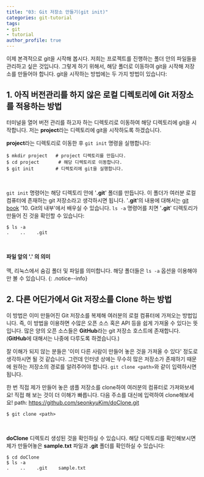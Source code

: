 ```yaml
---
title: "03: Git 저장소 만들기(git init)"
categories: git-tutorial
tags:
- git
- tutorial
author_profile: true
---
```



이제 본격적으로 git을 시작해 봅시다. 저희는 프로젝트를 진행하는 폴더 안의 파일들을 관리하고 싶은 것입니다. 그렇게 하기 위해서, 해당 폴더로 이동하여 git을 시작해 저장소를 만들어야 합니다. git을 시작하는 방법에는  두 가지 방법이 있습니다: 

## 1. 아직 버전관리를 하지 않은 로컬 디렉토리에 Git 저장소를 적용하는 방법


터미널을 열어 버전 관리를 하고자 하는 디렉토리로 이동하여 해당 디렉토리에 git을 시작합니다. 저는 **project**라는 디렉토리에 git을 시작하도록 하겠습니다.

**project**라는 디렉토리로 이동한 후 `git init` 명령을 실행합니다:

```
$ mkdir project   # project 디렉토리를 만듭니다.
$ cd project       # 해당 디렉토리로 이동합니다.
$ git init        # 디렉토리에 git을 실행합니다.
```
<br>

`git init` 명령어는 해당 디렉토리 안에 '**.git**' 폴더를 만듭니다. 이 폴더가 여러분 로컬 컴퓨터에 존재하는 git 저장소라고 생각하시면 됩니다. '**.git**'의 내용에 대해서는  [git book](https://git-scm.com/book/ko/v2) '10. Git의 내부'에서 배우실 수 있습니다. `ls -a` 명령어를 치면 '**.git**' 디렉토리가 만들어 진 것을 확인할 수 있습니다:

``` 
$ ls -a
.    ..    .git
```
<br>

**파일 앞의 '.' 의 의미**<br><br>맥, 리눅스에서 숨김 폴더 및 파일를 의미합니다. 해당 폴더들은 `ls -a` 옵션을 이용해야만 볼 수 있습니다.
{: .notice--info}


## 2. 다른 어딘가에서 Git 저장소를 Clone 하는 방법

이 방법은 이미 만들어진 Git 저장소를 복제해 여러분의 로컬 컴퓨터에 가져오는 방법입니다. 즉, 이 방법을 이용하면 수많은 오픈 소스 혹은 API 등을 쉽게 가져올 수 있다는 뜻입니다. 많은 양의 오픈 소스들은 **GitHub**라는 git 저장소 호스트에 존재합니다. (**GitHub**에 대해서는 나중에 다루도록 하겠습니다.)

잘 이해가 되지 않는 분들은 '이미 다른 사람이 만들어 놓은 것을 가져올 수 있다' 정도로 생각하시면 될 것 같습니다. 그런데 인터넷 상에는 무수히 많은 저장소가 존재하기 때문에 원하는 저장소의 경로를 알려주어야 합니다. `git clone <path>`와 같이 입력하시면 됩니다.

한 번 직접 제가 만들어 놓은 샘플 저장소를 clone하여 여러분의 컴퓨터로 가져와보세요! 직접 해 보는 것이 더 이해가 빠릅니다. 다음 주소를 <path> 대신에 입력하여 clone해보세요! 
path: https://github.com/seonkyuKim/doClone.git

``` 
$ git clone <path>
```
<br>

**doClone** 디렉토리 생성된 것을 확인하실 수 있습니다. 해당 디렉토리를 확인해보시면 제가 만들어놓은 **sample.txt** 파일과 **.git** 폴더를 확인하실 수 있습니다:

``` 
$ cd doClone
$ ls -a
.    ..    .git    sample.txt
```


